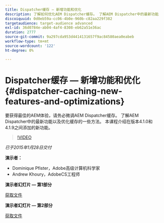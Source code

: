 ```yaml
---
title: Dispatcher缓存 — 新增功能和优化
description: 了解如何优化AEM Dispatcher缓存。 了解AEM Dispatcher中的最新功能以及优化缓存的一些方法。 本课程介绍在版本4.1.0和4.1.9之间添加的新功能。
discoiquuid: 0d0eb59a-cc06-4b0e-960b-c82aa229f382
targetaudience: target-audience advanced
exl-id: 36d0784e-ab04-4af4-8308-eb62a51e36ac
duration: 2777
source-git-commit: 9a297cda953d4414131657f9ac84580aea0eabeb
workflow-type: tm+mt
source-wordcount: '122'
ht-degree: 0%

---
```


# Dispatcher缓存 — 新增功能和优化{#dispatcher-caching-new-features-and-optimizations}

要获得最佳的AEM体验，请务必微调AEM Dispatcher缓存。 了解AEM Dispatcher中的最新功能以及优化缓存的一些方法。 本课程介绍在版本4.1.0和4.1.9之间添加的新功能。

>[!VIDEO](https://video.tv.adobe.com/v/19378/?quality=9)

*已于2015年1月28日交付*

**演示者：**

* Dominique Pfister，Adobe高级计算机科学家
* Andrew Khoury，AdobeCS工程师

**演示者幻灯片 — 第1部分**

[获取文件](assets/aemgems-dispatcher-caching-part1-jan-28-2015.pdf)

**演示者幻灯片 — 第2部分**

[获取文件](assets/aemgems-dispatcher-caching-part2-jan-28-2015.pdf)
<!--
[Get back to the Overview](https://helpx.adobe.com/cn/experience-manager/kt/eseminars/gems/aem-index.html)
-->
